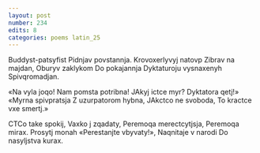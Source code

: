 ```yaml
---
layout: post
number: 234
edits: 8
categories: poems latin_25
---
```


Buddyst-patsyfist
Pidnjav povstannja.
Krovoxerlyvyj natovp
Zibrav na majdan,
Oburyv zaklykom
Do pokajannja 
Dyktaturoju vysnaxenyh
Spivqromadjan.

«Na vyla joqo!
Nam pomsta potribna!
JAkyj ictce myr?
Dyktatora qetj!»
«Myrna spivpratsja 
Z uzurpatorom hybna, 
JAkctco ne svoboda,
To kractce vxe smertj.»

CTCo take spokij,
Vaxko j zqadaty,
Peremoqa merectcytjsja,
Peremoqa mirax.
Prosytj monah
«Perestanjte vbyvaty!»,
Naqnitaje v narodi
Do nasyljstva kurax.
